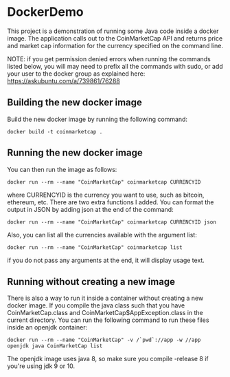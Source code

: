 # DockerDemo

This project is a demonstration of running some Java code inside a docker image. The application calls out to the CoinMarketCap API and returns price and market cap information for the currency specified on the command line.

NOTE: if you get permission denied errors when running the commands listed below, you will may need to prefix all the commands with sudo, or add your user to the docker group as explained here: https://askubuntu.com/a/739861/76288

## Building the new docker image

Build the new docker image by running the following command:

```console
docker build -t coinmarketcap .
```


## Running the new docker image

You can then run the image as follows:

```console
docker run --rm --name "CoinMarketCap" coinmarketcap CURRENCYID
```

where CURRENCYID is the currency you want to use, such as bitcoin, ethereum, etc.
There are two extra functions I added. You can format the output in JSON by adding json at the end of the command:

```console
docker run --rm --name "CoinMarketCap" coinmarketcap CURRENCYID json
```

Also, you can list all the currencies available with the argument list:

```console
docker run --rm --name "CoinMarketCap" coinmarketcap list
```

if you do not pass any arguments at the end, it will display usage text.


## Running without creating a new image

There is also a way to run it inside a container without creating a new docker image. If you compile the java class such that you have CoinMarketCap.class and CoinMarketCap$AppException.class in the current directory. You can run the following command to run these files inside an openjdk container:

```console
docker run --rm --name "CoinMarketCap" -v /`pwd`://app -w //app openjdk java CoinMarketCap list
```

The openjdk image uses java 8, so make sure you compile -release 8 if you're using jdk 9 or 10.